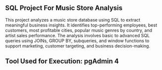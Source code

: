 ## SQL Project For Music Store Analysis

This project analyzes a music store database using SQL to extract meaningful business insights. It identifies top-performing employees, 
best customers, most profitable cities, popular music genres by country, and artist sales performance. 
The analysis involves basic to advanced SQL queries using JOINs, GROUP BY, subqueries, and window functions to support marketing, 
customer targeting, and business decision-making.

## Tool Used for Execution: pgAdmin 4
